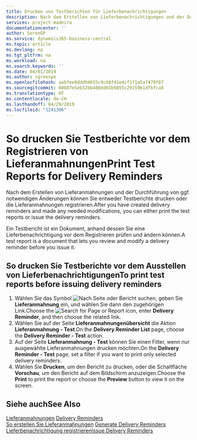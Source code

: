 ```yaml
---
title: Drucken von Testberichten für Lieferbenachrichtigungen
description: Nach dem Erstellen von Lieferbenachrichtigungen und der Durchführung von ggf. erforderlichen Änderungen können Sie entweder Testberichte drucken oder die Lieferbenachrichtigungen ausstellen.
services: project-madeira
documentationcenter: ''
author: SorenGP
ms.service: dynamics365-business-central
ms.topic: article
ms.devlang: na
ms.tgt_pltfrm: na
ms.workload: na
ms.search.keywords: ''
ms.date: 04/01/2019
ms.author: sgroespe
ms.openlocfilehash: aabfee8dddb4655c9c68f41e4cf1f1a5af479f87
ms.sourcegitcommit: 60b87e5eb32bb408dd65b9855c29159b1dfbfca8
ms.translationtype: HT
ms.contentlocale: de-CH
ms.lasthandoff: 04/29/2019
ms.locfileid: "1241306"
---
```

# <a name="print-test-reports-for-delivery-reminders"></a><span data-ttu-id="54b68-103">So drucken Sie Testberichte vor dem Registrieren von Lieferanmahnungen</span><span class="sxs-lookup"><span data-stu-id="54b68-103">Print Test Reports for Delivery Reminders</span></span>
<span data-ttu-id="54b68-104">Nach dem Erstellen von Lieferanmahnungen und der Durchführung von ggf. notwendigen Änderungen können Sie entweder Testberichte drucken oder die Lieferanmahnungen registrieren.</span><span class="sxs-lookup"><span data-stu-id="54b68-104">After you have created delivery reminders and made any needed modifications, you can either print the test reports or issue the delivery reminders.</span></span>  

<span data-ttu-id="54b68-105">Ein Testbericht ist ein Dokument, anhand dessen Sie eine Lieferbenachrichtigung vor dem Registrieren prüfen und ändern können.</span><span class="sxs-lookup"><span data-stu-id="54b68-105">A test report is a document that lets you review and modify a delivery reminder before you issue it.</span></span>  

## <a name="to-print-test-reports-before-issuing-delivery-reminders"></a><span data-ttu-id="54b68-106">So drucken Sie Testberichte vor dem Ausstellen von Lieferbenachrichtigungen</span><span class="sxs-lookup"><span data-stu-id="54b68-106">To print test reports before issuing delivery reminders</span></span>  

1.  <span data-ttu-id="54b68-107">Wählen Sie das Symbol ![Nach Seite oder Bericht suchen](../../media/ui-search/search_small.png "Nach Seite oder Bericht suchen"), geben Sie **Lieferanmahnung** ein, und wählen Sie dann den zugehörigen Link.</span><span class="sxs-lookup"><span data-stu-id="54b68-107">Choose the ![Search for Page or Report](../../media/ui-search/search_small.png "Search for Page or Report icon") icon, enter **Delivery Reminder**, and then choose the related link.</span></span>  
2.  <span data-ttu-id="54b68-108">Wählen Sie auf der Seite **Lieferanmahnungenübersicht** die Aktion **Lieferanmahnung - Test**.</span><span class="sxs-lookup"><span data-stu-id="54b68-108">On the **Delivery Reminder List** page, choose the **Delivery Reminder - Test** action.</span></span>  
3.  <span data-ttu-id="54b68-109">Auf der Seite **Lieferanmahnung - Test** können Sie einen Filter, wenn nur ausgewählte Lieferanmahnungen drucken möchten.</span><span class="sxs-lookup"><span data-stu-id="54b68-109">On the **Delivery Reminder - Test** page, set a filter if you want to print only selected delivery reminders.</span></span>  
4.  <span data-ttu-id="54b68-110">Wählen Sie **Drucken**, um den Bericht zu drucken, oder die Schaltfläche **Vorschau**, um den Bericht auf dem Bildschirm anzuzeigen.</span><span class="sxs-lookup"><span data-stu-id="54b68-110">Choose the **Print** to print the report or choose the **Preview** button to view it on the screen.</span></span>  

## <a name="see-also"></a><span data-ttu-id="54b68-111">Siehe auch</span><span class="sxs-lookup"><span data-stu-id="54b68-111">See Also</span></span>  
 <span data-ttu-id="54b68-112">[Lieferanmahnungen](delivery-reminders.md) </span><span class="sxs-lookup"><span data-stu-id="54b68-112">[Delivery Reminders](delivery-reminders.md) </span></span>  
 <span data-ttu-id="54b68-113">[So erstellen Sie Lieferanmahnungen](how-to-generate-delivery-reminders.md) </span><span class="sxs-lookup"><span data-stu-id="54b68-113">[Generate Delivery Reminders](how-to-generate-delivery-reminders.md) </span></span>  
 [<span data-ttu-id="54b68-114">Lieferbenachrichtigung registrieren</span><span class="sxs-lookup"><span data-stu-id="54b68-114">Issue Delivery Reminders</span></span>](how-to-issue-delivery-reminders.md)
